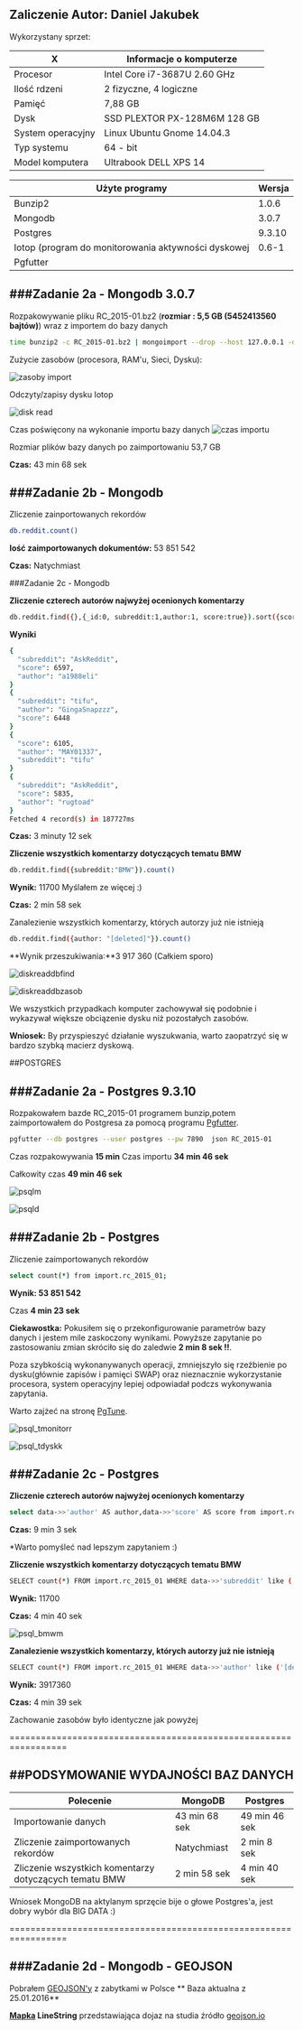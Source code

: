 Zaliczenie    Autor: Daniel Jakubek
---------------------------------------------
Wykorzystany sprzet:

|X|Informacje o komputerze                             |
|-----------------------|------------------------------|
| Procesor              | Intel Core i7-3687U 2.60 GHz |
| Ilość rdzeni          | 2 fizyczne, 4 logiczne       |
| Pamięć                | 7,88 GB                      |
| Dysk                  | SSD PLEXTOR PX-128M6M 128 GB |
| System operacyjny     | Linux Ubuntu Gnome 14.04.3   |
| Typ systemu           | 64 - bit                     |
| Model komputera       | Ultrabook DELL XPS 14        |

| Użyte programy        | Wersja                       |
|-----------------------|------------------------------|
| Bunzip2               | 1.0.6                        |
| Mongodb               | 3.0.7                        |
| Postgres              | 9.3.10                       |
| Iotop (program do monitorowania aktywności dyskowej                 | 0.6-1|
| Pgfutter              |


###Zadanie 2a - Mongodb 3.0.7
---------------------------------------------
Rozpakowywanie pliku RC_2015-01.bz2 (**rozmiar : 5,5 GB (5452413560 bajtów)**) wraz z importem do bazy danych
```sh
time bunzip2 -c RC_2015-01.bz2 | mongoimport --drop --host 127.0.0.1 -d test -c reddit
```
Zużycie zasobów (procesora, RAM'u, Sieci, Dysku):

![zasoby import](zasoby_import.png)

Odczyty/zapisy dysku Iotop

![disk read](disk_read.png)

Czas poświęcony na wykonanie importu bazy danych
![czas importu](czas_importu_mongodb.png)

Rozmiar plików bazy danych po zaimportowaniu 53,7 GB

**Czas:** 43 min 68 sek


###Zadanie 2b - Mongodb
----------------------------------------------------------------
Zliczenie zainportowanych rekordów

```sh
db.reddit.count()
```
**Iość zaimportowanych dokumentów:** 53 851 542

**Czas:** Natychmiast

###Zadanie 2c - Mongodb

**Zliczenie czterech autorów najwyżej ocenionych komentarzy**
```sh
db.reddit.find({},{_id:0, subreddit:1,author:1, score:true}).sort({score:-1}).limit(4)
```

**Wyniki**
```sh
{
  "subreddit": "AskReddit",
  "score": 6597,
  "author": "a1988eli"
}
{
  "subreddit": "tifu",
  "author": "GingaSnapzzz",
  "score": 6448
}
{
  "score": 6105,
  "author": "MAY01337",
  "subreddit": "tifu"
}
{
  "subreddit": "AskReddit",
  "score": 5835,
  "author": "rugtoad"
}
Fetched 4 record(s) in 187727ms
```
**Czas:** 3 minuty 12 sek

**Zliczenie wszystkich komentarzy dotyczących tematu BMW**

```sh
db.reddit.find({subreddit:"BMW"}).count()
```

**Wynik:** 11700 Myślałem ze więcej :)

**Czas:** 2 min 58 sek


Zanalezienie wszystkich komentarzy, których autorzy już nie istnieją
```sh
db.reddit.find({author: "[deleted]"}).count()
```

**Wynik przeszukiwania:**3 917 360 (Całkiem sporo)

![diskreaddbfind](disk_read_dbfind.png)

![diskreaddbzasob](zasoby_dbfind.png)

We wszystkich przypadkach komputer zachowywał się podobnie i wykazywał większe obciązenie dysku niż pozostałych zasobów. 

**Wniosek:** By przyspieszyć działanie wyszukwania, warto zaopatrzyć się w bardzo szybką macierz dyskową.


##POSTGRES

###Zadanie 2a - Postgres 9.3.10
-----------------------------------------------------------------
Rozpakowałem bazde RC_2015-01 programem bunzip,potem zaimportowałem do Postgresa za pomocą programu [Pgfutter](https://github.com/lukasmartinelli/pgfutter).
```sh
pgfutter --db postgres --user postgres --pw 7890  json RC_2015-01

```
Czas rozpakowywania **15 min**
Czas importu **34 min 46 sek**

Całkowity czas **49 min 46 sek**

![psqlm](psql_import.png)

![psqld](psql_importd.png)



###Zadanie 2b - Postgres
-----------------------------------------------------------------
Zliczenie zaimportowanych rekordów

```sh
select count(*) from import.rc_2015_01;

```
**Wynik: 53 851 542**

Czas **4 min 23 sek**

**Ciekawostka:** Pokusiłem się o przekonfigurowanie parametrów bazy danych i jestem mile zaskoczony wynikami. Powyższe zapytanie po zastosowaniu zmian skróciło się do zaledwie **2 min 8 sek !!**. 

Poza szybkością wykonanywanych operacji, zmniejszyło się rzeźbienie po dysku(głównie zapisów i pamięci SWAP) oraz nieznacznie wykorzystanie procesora, system operacyjny lepiej odpowiadał podczs wykonywania zapytania.

Warto zajżeć na stronę [PgTune](http://pgtune.leopard.in.ua/).

![psql_tmonitorr](psql_tmonitor.png)

![psql_tdyskk](psql_tdysk.png)



###Zadanie 2c - Postgres
-----------------------------------------------------------------

**Zliczenie czterech autorów najwyżej ocenionych komentarzy**

```sh
select data->>'author' AS author,data->>'score' AS score from import.rc_2015_01 order by score desc limit 4;
```
**Czas:** 9 min 3 sek

*Warto pomyśleć nad lepszym zapytaniem :) 



**Zliczenie wszystkich komentarzy dotyczących tematu BMW**

```sh
SELECT count(*) FROM import.rc_2015_01 WHERE data->>'subreddit' like ('BMW');
```

**Wynik:** 11700

**Czas:** 4 min 40 sek

![psql_bmwm](psql_bmwm.png)

**Zanalezienie wszystkich komentarzy, których autorzy już nie istnieją**

```sh
SELECT count(*) FROM import.rc_2015_01 WHERE data->>'author' like ('[deleted]');
```

**Wynik:** 3917360

**Czas:** 4 min 39 sek

Zachowanie zasobów było identyczne jak powyżej

=================================================================

##PODSYMOWANIE WYDAJNOŚCI BAZ DANYCH
-----------------------------------------------------------------

| Polecenie | MongoDB     | Postgres |
|-----------|-------------|----------|
| Importowanie danych | 43 min 68 sek  |49 min 46 sek |
| Zliczenie zaimportowanych rekordów | Natychmiast  | 2 min 8 sek |
| Zliczenie wszystkich komentarzy dotyczących tematu BMW | 2 min 58 sek | 4 min 40 sek|

Wniosek MongoDB na aktylanym sprzęcie bije o głowe Postgres'a, jest dobry wybór dla BIG DATA :)

=================================================================


###Zadanie 2d - Mongodb - GEOJSON
-----------------------------------------------------------------

Pobrałem [GEOJSON'y](http://otwartezabytki.pl/strony/pobierz-dane) z zabytkami w Polsce ** Baza aktualna z 25.01.2016**




**[Mapka](map.geojson) LineString** przedstawiająca dojaz na studia źródło [geojson.io](http://www.geojson.io)
